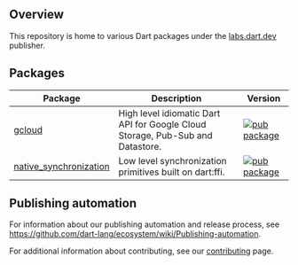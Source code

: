 ## Overview

This repository is home to various Dart packages under the
[labs.dart.dev](https://pub.dev/publishers/labs.dart.dev/packages) publisher.

## Packages

| Package | Description | Version |
|---|---|---|
| [gcloud](pkgs/gcloud/) | High level idiomatic Dart API for Google Cloud Storage, Pub-Sub and Datastore. | [![pub package](https://img.shields.io/pub/v/gcloud.svg)](https://pub.dev/packages/gcloud) |
| [native_synchronization](pkgs/native_synchronization/) | Low level synchronization primitives built on dart:ffi. | [![pub package](https://img.shields.io/pub/v/native_synchronization.svg)](https://pub.dev/packages/native_synchronization) |

## Publishing automation

For information about our publishing automation and release process, see
https://github.com/dart-lang/ecosystem/wiki/Publishing-automation.

For additional information about contributing, see our
[contributing](CONTRIBUTING.md) page.
